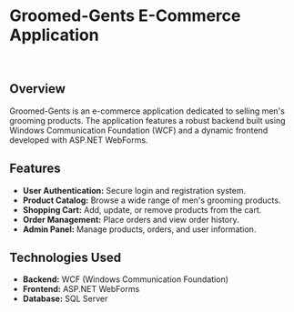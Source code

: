 # Groomed-Gents E-Commerce Application

<br>

## Overview
Groomed-Gents is an e-commerce application dedicated to selling men's grooming products. The application features a robust backend built using Windows Communication Foundation (WCF) and a dynamic frontend developed with ASP.NET WebForms.

## Features

* **User Authentication:** Secure login and registration system.
* **Product Catalog:** Browse a wide range of men's grooming products.
* **Shopping Cart:** Add, update, or remove products from the cart.
* **Order Management:** Place orders and view order history.
* **Admin Panel:** Manage products, orders, and user information.

## Technologies Used
* **Backend:** WCF (Windows Communication Foundation)
* **Frontend:** ASP.NET WebForms
* **Database:** SQL Server

